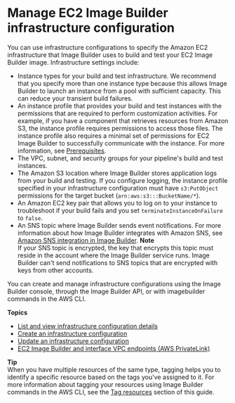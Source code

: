 # Manage EC2 Image Builder infrastructure configuration<a name="manage-infra-config"></a>

You can use infrastructure configurations to specify the Amazon EC2 infrastructure that Image Builder uses to build and test your EC2 Image Builder image\. Infrastructure settings include:
+ Instance types for your build and test infrastructure\. We recommend that you specify more than one instance type because this allows Image Builder to launch an instance from a pool with sufficient capacity\. This can reduce your transient build failures\.
+ An instance profile that provides your build and test instances with the permissions that are required to perform customization activities\. For example, if you have a component that retrieves resources from Amazon S3, the instance profile requires permissions to access those files\. The instance profile also requires a minimal set of permissions for EC2 Image Builder to successfully communicate with the instance\. For more information, see [Prerequisites](image-builder-setting-up.md)\.
+ The VPC, subnet, and security groups for your pipeline's build and test instances\.
+ The Amazon S3 location where Image Builder stores application logs from your build and testing\. If you configure logging, the instance profile specified in your infrastructure configuration must have `s3:PutObject` permissions for the target bucket \(`arn:aws:s3:::BucketName/*`\)\.
+ An Amazon EC2 key pair that allows you to log on to your instance to troubleshoot if your build fails and you set `terminateInstanceOnFailure` to `false`\.
+ An SNS topic where Image Builder sends event notifications\. For more information about how Image Builder integrates with Amazon SNS, see [Amazon SNS integration in Image Builder](integ-sns.md)\.
**Note**  
If your SNS topic is encrypted, the key that encrypts this topic must reside in the account where the Image Builder service runs\. Image Builder can't send notifications to SNS topics that are encrypted with keys from other accounts\.

You can create and manage infrastructure configurations using the Image Builder console, through the Image Builder API, or with imagebuilder commands in the AWS CLI\.

**Topics**
+ [List and view infrastructure configuration details](infra-config-details.md)
+ [Create an infrastructure configuration](create-infra-config.md)
+ [Update an infrastructure configuration](update-infra-config.md)
+ [EC2 Image Builder and interface VPC endpoints \(AWS PrivateLink\)](vpc-interface-endpoints.md)

**Tip**  
When you have multiple resources of the same type, tagging helps you to identify a specific resource based on the tags you've assigned to it\. For more information about tagging your resources using Image Builder commands in the AWS CLI, see the [Tag resources](tag-resources.md) section of this guide\.